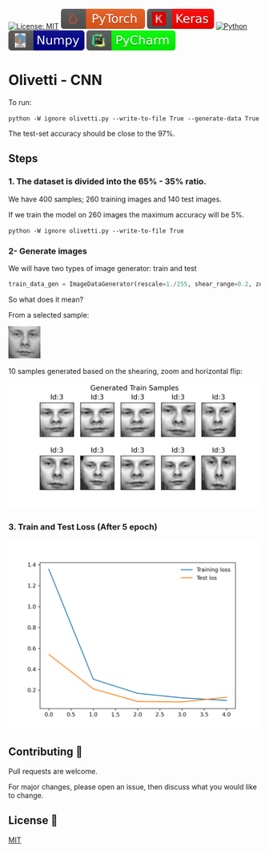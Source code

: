 [![License: MIT](https://img.shields.io/badge/License-MIT-yellow.svg)](https://opensource.org/licenses/MIT)
[![PyTorch](https://github.com/AhmetTavli/Badge/blob/master/badges/pytorch-badge.svg)](https://pytorch.org/)
[![Keras](https://github.com/AhmetTavli/Badge/blob/master/badges/keras_badge.svg)](https://keras.io/)
[![Python](https://upload.wikimedia.org/wikipedia/commons/f/fc/Blue_Python_3.7_Shield_Badge.svg)](https://www.python.org/)
[![Numpy](https://github.com/AhmetTavli/Badge/blob/master/badges/numpy_badge.svg)](https://numpy.org/)
[![PyCharm](https://github.com/AhmetTavli/Badge/blob/master/badges/pycharm_badge.svg)](https://www.jetbrains.com/pycharm/)

# Olivetti - CNN

To run:

`python -W ignore olivetti.py --write-to-file True --generate-data True`

 The test-set accuracy should be close to the 97%.
 
 ## Steps
 
### 1. The dataset is divided into the 65% - 35% ratio.

We have 400 samples; 260 training images and 140 test images.

If we train the model on 260 images the maximum accuracy will be 5%.

`python -W ignore olivetti.py --write-to-file True`

### 2- Generate images 

We will have two types of image generator: train and test

```python
train_data_gen = ImageDataGenerator(rescale=1./255, shear_range=0.2, zoom_range=0.2, horizontal_flip=True)
```

So what does it mean?

From a selected sample:

![Image of example_img](3_0.png)

10 samples generated based on the shearing, zoom and horizontal flip:

![Image of train_gen](gen_train_samples.png)
   
### 3. Train and Test Loss (After 5 epoch)

 ![Image of loss](olivetti_loss.png)


## Contributing :thought_balloon:
Pull requests are welcome.

For major changes, please open an issue, then discuss what you would like to change.

 ## License :scroll:
[MIT](https://opensource.org/licenses/MIT)
